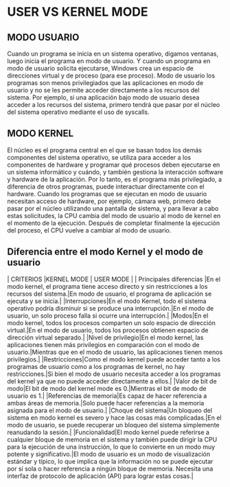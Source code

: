 # USER VS KERNEL MODE

## MODO USUARIO
Cuando un programa se inicia en un sistema operativo, digamos 
ventanas, luego inicia el programa en modo de usuario. Y 
cuando un programa en modo de usuario solicita ejecutarse, 
Windows crea un espacio de direcciones virtual y de proceso 
(para ese proceso). Modo de usuario los programas son menos 
privilegiados que las aplicaciones en modo de usuario y no se 
les permite acceder directamente a los recursos del sistema. 
Por ejemplo, si una aplicación bajo modo de usuario desea 
acceder a los recursos del sistema, primero tendrá que pasar 
por el núcleo del sistema operativo mediante el uso de 
syscalls.  

## MODO KERNEL 
El núcleo es el programa central en el que se basan todos los 
demás componentes del sistema operativo, se utiliza para 
acceder a los componentes de hardware y programar qué 
procesos deben ejecutarse en un sistema informático y cuándo, 
y también gestiona la interacción software y hardware de la 
aplicación. Por lo tanto, es el programa más privilegiado, a 
diferencia de otros programas, puede interactuar directamente 
con el hardware. Cuando los programas que se ejecutan en modo 
de usuario necesitan acceso de hardware, por ejemplo, cámara 
web, primero debe pasar por el núcleo utilizando una pantalla 
de sistema, y para llevar a cabo estas solicitudes, la CPU 
cambia del modo de usuario al modo de kernel en el momento de 
la ejecución. Después de completar finalmente la ejecución 
del proceso, el CPU vuelve a cambiar al modo de usuario.

## Diferencia entre el modo Kernel y el modo de usuario
| CRITERIOS |KERNEL MODE | USER MODE |
| Principales diferencias |En el modo kernel, el programa tiene acceso directo y sin restricciones a los recursos del sistema.|En modo de usuario, el programa de aplicación se ejecuta y se inicia.|
|Interrupciones|En el modo Kernel, todo el sistema operativo podría disminuir si se produce una interrupción.|En el modo de usuario, un solo proceso falla si ocurre una interrupción.|
|Modos|En el modo kernel, todos los procesos comparten un solo espacio de dirección virtual.|En el modo de usuario, todos los procesos obtienen espacio de dirección virtual separado.|
|Nivel de privilegio|En el modo kernel, las aplicaciones tienen más privilegios en comparación con el modo de usuario.|Mientras que en el modo de usuario, las aplicaciones tienen menos privilegios.|
|Restricciones|Como el modo kernel puede acceder tanto a los programas de usuario como a los programas de kernel, no hay restricciones.|Si bien el modo de usuario necesita acceder a los programas del kernel ya que no puede acceder directamente a ellos.|
|Valor de bit de modo|El bit de modo del kernel mode es 0.|Mientras el bit de modo de usuario es 1.|
|Referencias de memoria|Es capaz de hacer referencia a ambas áreas de memoria.|Solo puede hacer referencias a la memoria asignada para el modo de usuario.|
|Choque del sistema|Un bloqueo del sistema en modo kernel es severo y hace las cosas más complicadas.|En el modo de usuario, se puede recuperar un bloqueo del sistema simplemente reanudando la sesión.|
|Funcionalidad|El modo kernel puede referirse a cualquier bloque de memoria en el sistema y también puede dirigir la CPU para la ejecución de una instrucción, lo que lo convierte en un modo muy potente y significativo.|El modo de usuario es un modo de visualización estándar y típico, lo que implica que la información no se puede ejecutar por sí sola o hacer referencia a ningún bloque de memoria. Necesita una interfaz de protocolo de aplicación (API) para lograr estas cosas.|
